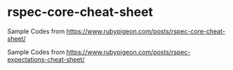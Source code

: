 # rspec-core-cheat-sheet

Sample Codes from 
https://www.rubypigeon.com/posts/rspec-core-cheat-sheet/

Sample Codes from 
https://www.rubypigeon.com/posts/rspec-expectations-cheat-sheet/



